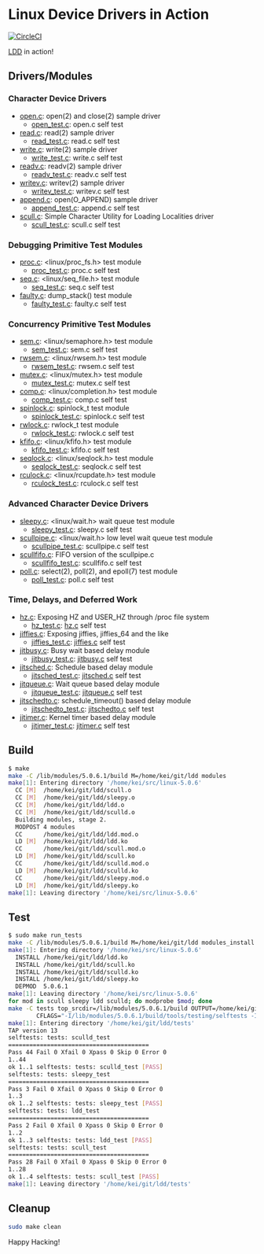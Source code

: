 # Linux Device Drivers in Action

[![CircleCI]](https://circleci.com/gh/keinohguchi/workflows/ldd)

[LDD] in action!

## Drivers/Modules

### Character Device Drivers

- [open.c](open.c): open(2) and close(2) sample driver
  - [open_test.c](tests/open_test.c): open.c self test
- [read.c](read.c): read(2) sample driver
  - [read_test.c](tests/read_test.c): read.c self test
- [write.c](write.c): write(2) sample driver
  - [write_test.c](tests/write_test.c): write.c self test
- [readv.c](readv.c): readv(2) sample driver
  - [readv_test.c](tests/readv_test.c): readv.c self test
- [writev.c](writev.c): writev(2) sample driver
  - [writev_test.c](tests/writev_test.c): writev.c self test
- [append.c](append.c): open(O_APPEND) sample driver
  - [append_test.c](tests/append_test.c): append.c self test
- [scull.c](scull.c): Simple Character Utility for Loading Localities driver
  - [scull_test.c](tests/scull_test.c): scull.c self test

### Debugging Primitive Test Modules

- [proc.c](proc.c): <linux/proc_fs.h> test module
  - [proc_test.c](tests/proc_test.c): proc.c self test
- [seq.c](seq.c): <linux/seq_file.h> test module
  - [seq_test.c](tests/seq_test.c): seq.c self test
- [faulty.c](faulty.c): dump_stack() test module
  - [faulty_test.c](tests/faulty_test.c): faulty.c self test

### Concurrency Primitive Test Modules

- [sem.c](sem.c): <linux/semaphore.h> test module
  - [sem_test.c](tests/sem_test.c): sem.c self test
- [rwsem.c](rwsem.c): <linux/rwsem.h> test module
  - [rwsem_test.c](tests/rwsem_test.c): rwsem.c self test
- [mutex.c](mutex.c): <linux/mutex.h> test module
  - [mutex_test.c](tests/mutex_test.c): mutex.c self test
- [comp.c](comp.c): <linux/completion.h> test module
  - [comp_test.c](tests/comp_test.c): comp.c self test
- [spinlock.c](spinlock.c): spinlock_t test module
  - [spinlock_test.c](tests/spinlock_test.c): spinlock.c self test
- [rwlock.c](rwlock.c): rwlock_t test module
  - [rwlock_test.c](tests/rwlock_test.c): rwlock.c self test
- [kfifo.c](kfifo.c): <linux/kfifo.h> test module
  - [kfifo_test.c](tests/kfifo_test.c): kfifo.c self test
- [seqlock.c](seqlock.c): <linux/seqlock.h> test module
  - [seqlock_test.c](tests/eqlock_test.c): seqlock.c self test
- [rculock.c](rculock.c): <linux/rcupdate.h> test module
  - [rculock_test.c](tests/rculock_test.c): rculock.c self test

### Advanced Character Device Drivers

- [sleepy.c](sleepy.c): <linux/wait.h> wait queue test module
  - [sleepy_test.c](tests/sleepy_test.c): sleepy.c self test
- [scullpipe.c](scullpipe.c): <linux/wait.h> low level wait queue test module
  - [scullpipe_test.c](tests/scullpipe_test.c): scullpipe.c self test
- [scullfifo.c](scullfifo.c): FIFO version of the scullpipe.c
  - [scullfifo_test.c](tests/scullfifo_test.c): scullfifo.c self test
- [poll.c](poll.c): select(2), poll(2), and epoll(7) test module
  - [poll_test.c](tests/poll_test.c): poll.c self test

### Time, Delays, and Deferred Work

- [hz.c]: Exposing HZ and USER_HZ through /proc file system
  - [hz_test.c]: [hz.c] self test
- [jiffies.c]: Exposing jiffies, jiffies_64 and the like
  - [jiffies_test.c]: [jiffies.c] self test
- [jitbusy.c]: Busy wait based delay module
  - [jitbusy_test.c]: [jitbusy.c] self test
- [jitsched.c]: Schedule based delay module
  - [jitsched_test.c]: [jitsched.c] self test
- [jitqueue.c]: Wait queue based delay module
  - [jitqueue_test.c]: [jitqueue.c] self test
- [jitschedto.c]: schedule_timeout() based delay module
  - [jitschedto_test.c]: [jitschedto.c] self test
- [jitimer.c]: Kernel timer based delay module
  - [jitimer_test.c]: [jitimer.c] self test

[hz.c]: hz.c
[jiffies.c]: jiffies.c
[jitbusy.c]: jitbusy.c
[jitsched.c]: jitsched.c
[jitqueue.c]: jitqueue.c
[jitschedto.c]: jitschedto.c
[jitimer.c]: jitimer.c
[hz_test.c]: tests/hz_test.c
[jiffies_test.c]: tests/jiffies_test.c
[jitbusy_test.c]: tests/jitbusy_test.c
[jitsched_test.c]: tests/jitsched_test.c
[jitqueue_test.c]: tests/jitqueue_test.c
[jitschedto_test.c]: tests/jitschedto_test.c
[jitimer_test.c]: tests/jitimer_test.c

## Build

```sh
$ make
make -C /lib/modules/5.0.6.1/build M=/home/kei/git/ldd modules
make[1]: Entering directory '/home/kei/src/linux-5.0.6'
  CC [M]  /home/kei/git/ldd/scull.o
  CC [M]  /home/kei/git/ldd/sleepy.o
  CC [M]  /home/kei/git/ldd/ldd.o
  CC [M]  /home/kei/git/ldd/sculld.o
  Building modules, stage 2.
  MODPOST 4 modules
  CC      /home/kei/git/ldd/ldd.mod.o
  LD [M]  /home/kei/git/ldd/ldd.ko
  CC      /home/kei/git/ldd/scull.mod.o
  LD [M]  /home/kei/git/ldd/scull.ko
  CC      /home/kei/git/ldd/sculld.mod.o
  LD [M]  /home/kei/git/ldd/sculld.ko
  CC      /home/kei/git/ldd/sleepy.mod.o
  LD [M]  /home/kei/git/ldd/sleepy.ko
make[1]: Leaving directory '/home/kei/src/linux-5.0.6'
```

## Test

```sh
$ sudo make run_tests
make -C /lib/modules/5.0.6.1/build M=/home/kei/git/ldd modules_install
make[1]: Entering directory '/home/kei/src/linux-5.0.6'
  INSTALL /home/kei/git/ldd/ldd.ko
  INSTALL /home/kei/git/ldd/scull.ko
  INSTALL /home/kei/git/ldd/sculld.ko
  INSTALL /home/kei/git/ldd/sleepy.ko
  DEPMOD  5.0.6.1
make[1]: Leaving directory '/home/kei/src/linux-5.0.6'
for mod in scull sleepy ldd sculld; do modprobe $mod; done
make -C tests top_srcdir=/lib/modules/5.0.6.1/build OUTPUT=/home/kei/git/ldd/tests \
        CFLAGS="-I/lib/modules/5.0.6.1/build/tools/testing/selftests -I/home/kei/git/ldd" run_tests
make[1]: Entering directory '/home/kei/git/ldd/tests'
TAP version 13
selftests: tests: sculld_test
========================================
Pass 44 Fail 0 Xfail 0 Xpass 0 Skip 0 Error 0
1..44
ok 1..1 selftests: tests: sculld_test [PASS]
selftests: tests: sleepy_test
========================================
Pass 3 Fail 0 Xfail 0 Xpass 0 Skip 0 Error 0
1..3
ok 1..2 selftests: tests: sleepy_test [PASS]
selftests: tests: ldd_test
========================================
Pass 2 Fail 0 Xfail 0 Xpass 0 Skip 0 Error 0
1..2
ok 1..3 selftests: tests: ldd_test [PASS]
selftests: tests: scull_test
========================================
Pass 28 Fail 0 Xfail 0 Xpass 0 Skip 0 Error 0
1..28
ok 1..4 selftests: tests: scull_test [PASS]
make[1]: Leaving directory '/home/kei/git/ldd/tests'
```

## Cleanup

```sh
sudo make clean
```

Happy Hacking!

[LDD]: https://lwn.net/Kernel/LDD3
[LKD]: https://www.oreilly.com/library/view/linux-kernel-development/9780768696974/
[LKP]: https://www.kernel.org/doc/html/v4.16/process/development-process.html
[LKD2017]: https://go.pardot.com/l/6342/2017-10-24/3xr3f2/6342/188781/Publication_LinuxKernelReport_2017.pdf
[CircleCI]: https://circleci.com/gh/keinohguchi/ldd.svg?style=svg
